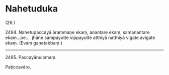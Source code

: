 # Nahetuduka

(26.)

2494\. Nahetupaccayā ārammaṇe ekaṃ, anantare ekaṃ, samanantare ekaṃ…pe…  jhāne sampayutte vippayutte atthiyā natthiyā vigate avigate ekaṃ. (Evaṃ gaṇetabbaṃ.)

---

2495\. Paccayānulomaṃ.

Paṭiccavāro.
